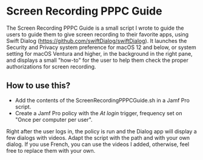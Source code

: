 # Screen Recording PPPC Guide

The Screen Recording PPPC Guide is a small script I wrote to guide the users to guide them to give screen recording to their favorite apps, using Swift Dialog (https://github.com/swiftDialog/swiftDialog). It launches the Security and Privacy system preference for macOS 12 and below, or system setting for macOS Ventura and higher, in the background in the right pane, and displays a small "how-to" for the user to help them check the proper authorizations for screen recording.

## How to use this?

- Add the contents of the ScreenRecordingPPPCGuide.sh in a Jamf Pro script.
- Create a Jamf Pro policy with the *At login* trigger, frequency set on "Once per computer per user".

Right after the user logs in, the policy is run and the Dialog app will display a few dialogs with videos. Adapt the script with the path and with your own dialog. If you use French, you can use the videos I added, otherwise, feel free to replace them with your own.

